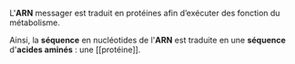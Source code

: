 L'**ARN** messager est traduit en protéines afin d’exécuter des fonction du métabolisme. 

Ainsi, la **séquence** en nucléotides de l'**ARN** est traduite en une **séquence** d'**acides aminés** : une [[protéine]]. 